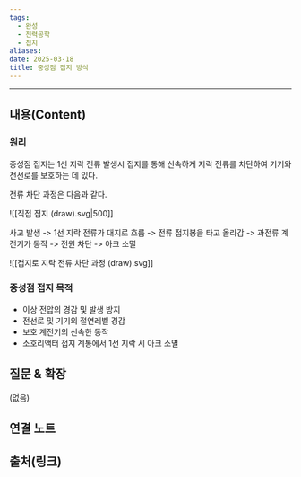 ```yaml
---
tags:
  - 완성
  - 전력공학
  - 접지
aliases: 
date: 2025-03-18
title: 중성점 접지 방식
---
```


---

## 내용(Content)

### 원리

중성점 접지는 1선 지락 전류 발생시 접지를 통해 신속하게 지락 전류를 차단하여 기기와 전선로를 보호하는 데 있다.

전류 차단 과정은 다음과 같다.

![[직접 접지 (draw).svg|500]]

사고 발생 -> 1선 지락 전류가 대지로 흐름 -> 전류 접지봉을 타고 올라감 ->  과전류 계전기가 동작 -> 전원 차단 -> 아크 소멸

![[접지로 지락 전류 차단 과정 (draw).svg]]

### 중성점 접지 목적

- 이상 전압의 경감 및 발생 방지
- 전선로 및 기기의 절연레벨 경감
- 보호 계전기의 신속한 동작
- 소호리액터 접지 계통에서 1선 지락 시 아크 소멸

## 질문 & 확장

(없음)

## 연결 노트

## 출처(링크)





